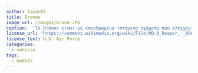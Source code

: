 ```yaml
---
author: lazar64
title: Drones
image_url: /images/Drone.JPG
caption:  'Τα Drones είναι μη επανδρωμένα ιπτάμενα οχήματα που ελέγχονται είτε από κάποιον απομακρυσμένο χειριστή είτε αυτόνομα ακολουθώντας κάποιο προκαθορισμένο σχέδιο πτήσης. Μπορεί να είναι πολυκόπτερα  ή και αεροπλάνα. Χρησιμοποιήθηκαν ευρέως για στρατιωτικούς σκοπούς κυρίως στο Ιράκ. Πλέον έχουν περάσει   σε ευρεία εμπορική χρήση και  για ψυχαγωγικούς σκοπούς'
license_url: 'https://commons.wikimedia.org/wiki/File:MQ-9_Reaper_-_090609-F-0000M-777.JPG'
license_text: U.S. Air Force
categories:
  - vehicle
tags:
  - models
---
```

